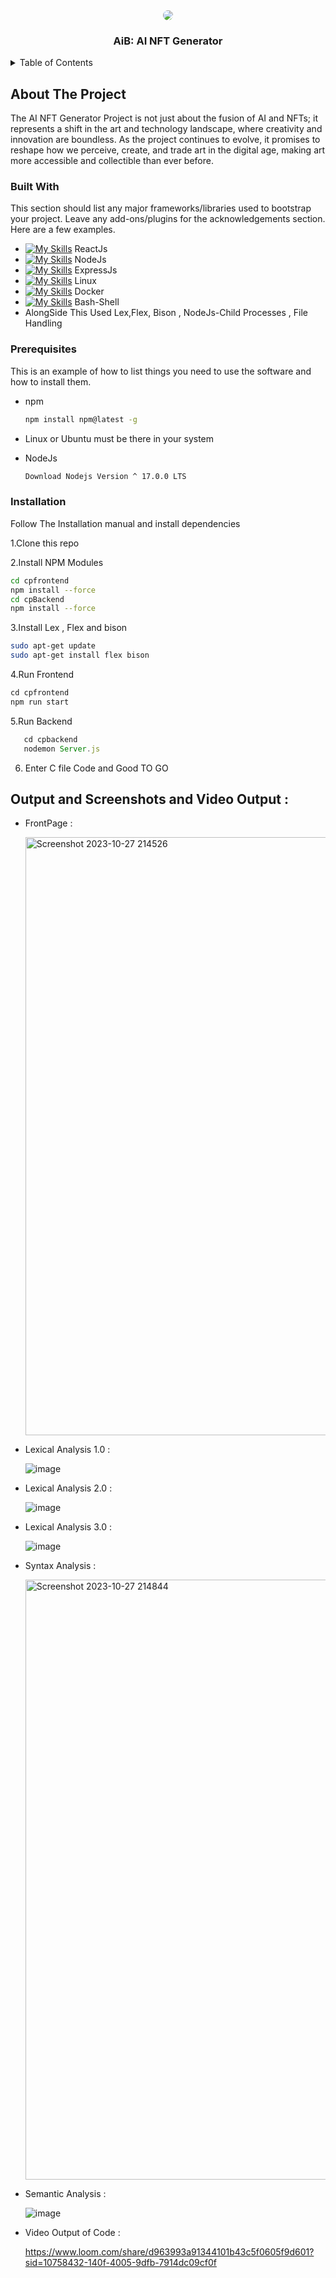 <div align="center">
  <img src="https://github.com/Adidem23/AiB/assets/124609794/8a564ba3-1e2f-4b80-be28-aadb0a408e30" style="border-radius:30px;" />
  <h3 align="center">AiB: AI NFT Generator</h3>
</div>
<details>
  <summary>Table of Contents</summary>
  <ol>
    <li>
      <a href="#about-the-project">About The Project</a>
      <ul>
        <li><a href="#built-with">Built With</a></li>
      </ul>
    </li>
    <li>
      <a href="#getting-started">Getting Started</a>
      <ul>
        <li><a href="#prerequisites">Prerequisites</a></li>
        <li><a href="#installation">Installation</a></li>
      </ul>
    </li>
    <li><a href="#usage">Usage</a></li>
  </ol>
</details>

<!-- ABOUT THE PROJECT -->
## About The Project

The AI NFT Generator Project is not just about the fusion of AI and NFTs; it represents a shift in the art and technology landscape, where creativity and innovation are boundless. As the project continues to evolve, it promises to reshape how we perceive, create, and trade art in the digital age, making art more accessible and collectible than ever before.

### Built With

This section should list any major frameworks/libraries used to bootstrap your project. Leave any add-ons/plugins for the acknowledgements section. Here are a few examples.

 - [![My Skills](https://skillicons.dev/icons?i=react&perline=3)](https://skillicons.dev) ReactJs
 - [![My Skills](https://skillicons.dev/icons?i=nodejs&perline=3)](https://skillicons.dev) NodeJs
 - [![My Skills](https://skillicons.dev/icons?i=express&perline=3)](https://skillicons.dev) ExpressJs
 - [![My Skills](https://skillicons.dev/icons?i=linux&perline=3)](https://skillicons.dev) Linux
 - [![My Skills](https://skillicons.dev/icons?i=docker&perline=3)](https://skillicons.dev) Docker
 - [![My Skills](https://skillicons.dev/icons?i=bash&perline=3)](https://skillicons.dev) Bash-Shell
 - AlongSide This Used Lex,Flex, Bison , NodeJs-Child Processes , File Handling 

<!-- GETTING STARTED -->
### Prerequisites

This is an example of how to list things you need to use the software and how to install them.
* npm
  ```sh
  npm install npm@latest -g
  ```
  
* Linux or Ubuntu must be there in your system

* NodeJs
  ```sh
  Download Nodejs Version ^ 17.0.0 LTS 
  ```

### Installation
Follow The Installation manual and install dependencies 

1.Clone this repo
   
2.Install NPM Modules
   ```sh
   cd cpfrontend
   npm install --force
   cd cpBackend
   npm install --force 
   ```
3.Install Lex , Flex and bison
   ```sh
   sudo apt-get update
   sudo apt-get install flex bison
   ```
   
4.Run Frontend 
   ```js
   cd cpfrontend
   npm run start
   ```
5.Run Backend
```js
   cd cpbackend
   nodemon Server.js
   ```
6. Enter C file Code and Good TO GO

## Output and Screenshots and Video Output :

- FrontPage :
  
  <img width="957" alt="Screenshot 2023-10-27 214526" src="https://github.com/Adidem23/Lexicode/assets/124609794/11e91fba-7c4c-495b-9dbe-55ebbcecdf25">

- Lexical Analysis 1.0 :
  
  ![image](https://github.com/Adidem23/Lexicode/assets/124609794/a236712b-5462-4ba2-9b2e-5732b2329f0c)

- Lexical Analysis 2.0 :
  
  ![image](https://github.com/Adidem23/Lexicode/assets/124609794/46082116-cf43-4a55-ad7d-9b7e454b2607)

- Lexical Analysis 3.0 :
  
  ![image](https://github.com/Adidem23/Lexicode/assets/124609794/9325516f-a3b6-40af-83d5-9a27fe26a883)

- Syntax Analysis :
  
  <img width="960" alt="Screenshot 2023-10-27 214844" src="https://github.com/Adidem23/Lexicode/assets/124609794/37e83cc1-cfd8-46b9-b689-78e8b2988024">

- Semantic Analysis :
  
  ![image](https://github.com/Adidem23/Lexicode/assets/124609794/bd47244f-96f4-4f0a-8c0a-8f1f2212f2a7)

- Video Output of Code :
  
  https://www.loom.com/share/d963993a91344101b43c5f0605f9d601?sid=10758432-140f-4005-9dfb-7914dc09cf0f

